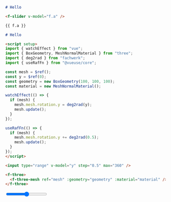 ```md
# Hello

<f-slider v-model="f.a" />

{{ f.a }}
```

```md
# Hello

<script setup>
import { watchEffect } from "vue";
import { BoxGeometry, MeshNormalMaterial } from "three";
import { deg2rad } from "fachwerk";
import { useRafFn } from "@vueuse/core";

const mesh = $ref();
const y = $ref(0);
const geometry = new BoxGeometry(100, 100, 100);
const material = new MeshNormalMaterial();

watchEffect(() => {
  if (mesh) {
    mesh.mesh.rotation.y = deg2rad(y);
    mesh.update();
  }
});

useRafFn(() => {
  if (mesh) {
    mesh.mesh.rotation.y += deg2rad(0.5);
    mesh.update();
  }
});
</script>

<input type="range" v-model="y" step="0.5" max="360" />

<f-three>
  <f-three-mesh ref="mesh" :geometry="geometry" :material="material" />
</f-three>
```

<script setup>
import { watchEffect } from "vue";
import { BoxGeometry, MeshNormalMaterial } from "three";
import { useRafFn } from "@vueuse/core";
import { deg2rad } from '../src/lib.esm'

const mesh = $ref();
const y = $ref(0);
const geometry = new BoxGeometry(100, 100, 100);
const material = new MeshNormalMaterial();

watchEffect(() => {
  if (mesh) {
    mesh.mesh.rotation.y = deg2rad(y);
    mesh.update();
  }
});

useRafFn(() => {
  if (mesh) {
    mesh.mesh.rotation.y += deg2rad(1);
    mesh.update();
  }
});
</script>

<input type="range" v-model="y" step="0.5" max="360" />

<f-three>
  <f-three-mesh ref="mesh" :geometry="geometry" :material="material" />
</f-three>
